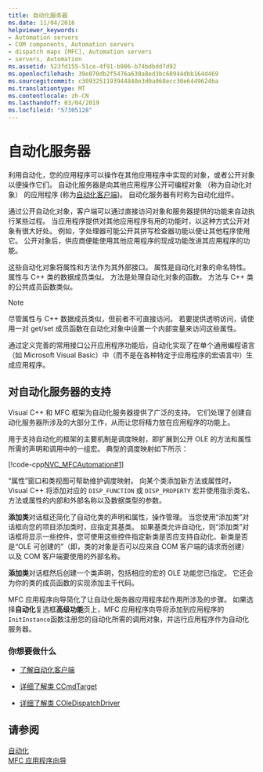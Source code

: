 ```yaml
---
title: 自动化服务器
ms.date: 11/04/2016
helpviewer_keywords:
- Automation servers
- COM components, Automation servers
- dispatch maps [MFC], Automation servers
- servers, Automation
ms.assetid: 523fd155-51ce-4f91-b986-b74bdbdd7d92
ms.openlocfilehash: 39e870db2f5476a630a8ed3bc68944dbb164d469
ms.sourcegitcommit: c3093251193944840e3d0a068ecc30e6449624ba
ms.translationtype: MT
ms.contentlocale: zh-CN
ms.lasthandoff: 03/04/2019
ms.locfileid: "57305128"
---
```

# <a name="automation-servers"></a>自动化服务器

利用自动化，您的应用程序可以操作在其他应用程序中实现的对象，或者公开对象以便操作它们。 自动化服务器是向其他应用程序公开可编程对象 （称为自动化对象） 的应用程序 (称为[自动化客户端](../mfc/automation-clients.md))。 自动化服务器有时称为自动化组件。

通过公开自动化对象，客户端可以通过直接访问对象和服务器提供的功能来自动执行某些过程。 当应用程序提供对其他应用程序有用的功能时，以这种方式公开对象有很大好处。 例如，字处理器可能公开其拼写检查器功能以便让其他程序使用它。 公开对象后，供应商便能使用其他应用程序的现成功能改进其应用程序的功能。

这些自动化对象将属性和方法作为其外部接口。 属性是自动化对象的命名特性。 属性与 C++ 类的数据成员类似。 方法是处理自动化对象的函数。 方法与 C++ 类的公共成员函数类似。

> [!NOTE]
>  尽管属性与 C++ 数据成员类似，但前者不可直接访问。 若要提供透明访问，请使用一对 get/set 成员函数在自动化对象中设置一个内部变量来访问这些属性。

通过定义完善的常用接口公开应用程序功能后，自动化实现了在单个通用编程语言（如 Microsoft Visual Basic）中（而不是在各种特定于应用程序的宏语言中）生成应用程序。

##  <a name="_core_support_for_automation_servers"></a> 对自动化服务器的支持

Visual C++ 和 MFC 框架为自动化服务器提供了广泛的支持。 它们处理了创建自动化服务器所涉及的大部分工作，从而让您将精力放在应用程序的功能上。

用于支持自动化的框架的主要机制是调度映射，即扩展到公开 OLE 的方法和属性所需的声明和调用中的一组宏。 典型的调度映射如下所示：

[!code-cpp[NVC_MFCAutomation#1](../mfc/codesnippet/cpp/automation-servers_1.cpp)]

“属性”窗口和类视图可帮助维护调度映射。 向某个类添加新方法或属性时，Visual C++ 将添加对应的 `DISP_FUNCTION` 或 `DISP_PROPERTY` 宏并使用指示类名、方法或属性的内部和外部名称以及数据类型的参数。

**添加类**对话框还简化了自动化类的声明和属性，操作管理。 当您使用“添加类”对话框向您的项目添加类时，应指定其基类。 如果基类允许自动化，则“添加类”对话框将显示一些控件，您可使用这些控件指定新类是否应支持自动化、新类是否是“OLE 可创建的”（即，类的对象是否可以应来自 COM 客户端的请求而创建）以及 COM 客户端要使用的外部名称。

**添加类**对话框然后创建一个类声明，包括相应的宏的 OLE 功能您已指定。 它还会为你的类的成员函数的实现添加主干代码。

MFC 应用程序向导简化了让自动化服务器应用程序起作用所涉及的步骤。 如果选择**自动化**复选框**高级功能**页上，MFC 应用程序向导将添加到应用程序的`InitInstance`函数注册您的自动化所需的调用对象，并运行应用程序作为自动化服务器。

### <a name="what-do-you-want-to-do"></a>你想要做什么

- [了解自动化客户端](../mfc/automation-clients.md)

- [详细了解类 CCmdTarget](../mfc/reference/ccmdtarget-class.md)

- [详细了解类 COleDispatchDriver](../mfc/reference/coledispatchdriver-class.md)

## <a name="see-also"></a>请参阅

[自动化](../mfc/automation.md)<br/>
[MFC 应用程序向导](../mfc/reference/mfc-application-wizard.md)

